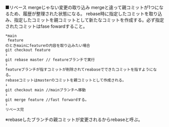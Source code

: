 ■リベース
mergeじゃない変更の取り込み
mergeと違って親コミットが1つになるため、履歴が整理された状態になる。
rebase時に指定したコミットを取り込み、指定したコミットを親コミットとして新たなコミットを作成する。必ず指定されたコミットはfase fowardすること。
```
*main
 feature
のときmainにfeatureの内容を取り込みたい場合
git checkout feature
↓
git rebase master // featureブランチで実行
↓
featureブランチが指すコミットが削除されてreabaseでできたコミットを指すようになる。
rebaseコミットはmasterのコミットを親コミットとして作成される。
↓
git checkout main //mainブランチへ移動
↓
git merge feature //fast forwardする。
↓
リベース完
```
※rebaseしたブランチの親コミットが変更されるからrebaseと呼ぶ。

